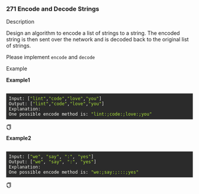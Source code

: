 ### 271 Encode and Decode Strings

<div data-h5="false" class="problem-description-content-niBfd problem-detail-bottom-LKDTq"><div data-h5="false" class="content-wrapper-bgslg"><div class="sub-title-D4Ea3 with-action-U2Xi7">Description</div><div class="react-markdown react-markdown-xncmA"><p>Design an algorithm to encode a list of strings to a string. The encoded string is then sent over the network and is decoded back to the original list of strings.</p>
<p>Please implement <code>encode</code> and <code>decode</code></div></div></div><div data-h5="false" class="content-wrapper-bgslg"><div class="sub-title-D4Ea3">Example</div><div class="react-markdown react-markdown-xncmA"><p><strong>Example1</strong></p>
<pre><div class="markdown-thumbnail-wrapper" style="height: auto; max-height: unset;"><div class="lc-code-wrapper"><pre style="display: block; overflow-x: auto; background: rgb(43, 43, 43); color: rgb(248, 248, 242); padding: 0.5em;"><code style="white-space: pre;"><span>Input: [</span><span style="color: rgb(171, 227, 56);">"lint"</span><span>,</span><span style="color: rgb(171, 227, 56);">"code"</span><span>,</span><span style="color: rgb(171, 227, 56);">"love"</span><span>,</span><span style="color: rgb(171, 227, 56);">"you"</span><span>]
</span><span>Output: [</span><span style="color: rgb(171, 227, 56);">"lint"</span><span>,</span><span style="color: rgb(171, 227, 56);">"code"</span><span>,</span><span style="color: rgb(171, 227, 56);">"love"</span><span>,</span><span style="color: rgb(171, 227, 56);">"you"</span><span>]
</span>Explanation:
<span>One possible encode method is: </span><span style="color: rgb(171, 227, 56);">"lint:;code:;love:;you"</span></code></pre><div class="code-block-buttons"><span title="Copy Code" class="code-block-copy-button"><span role="img" aria-label="copy" class="anticon anticon-copy"><svg viewBox="64 64 896 896" focusable="false" data-icon="copy" width="1em" height="1em" fill="currentColor" aria-hidden="true"><path d="M832 64H296c-4.4 0-8 3.6-8 8v56c0 4.4 3.6 8 8 8h496v688c0 4.4 3.6 8 8 8h56c4.4 0 8-3.6 8-8V96c0-17.7-14.3-32-32-32zM704 192H192c-17.7 0-32 14.3-32 32v530.7c0 8.5 3.4 16.6 9.4 22.6l173.3 173.3c2.2 2.2 4.7 4 7.4 5.5v1.9h4.2c3.5 1.3 7.2 2 11 2H704c17.7 0 32-14.3 32-32V224c0-17.7-14.3-32-32-32zM350 856.2L263.9 770H350v86.2zM664 888H414V746c0-22.1-17.9-40-40-40H232V264h432v624z"></path></svg></span></span></div></div></div></pre>
<p><strong>Example2</strong></p>
<pre><div class="markdown-thumbnail-wrapper" style="height: auto; max-height: unset;"><div class="lc-code-wrapper"><pre style="display: block; overflow-x: auto; background: rgb(43, 43, 43); color: rgb(248, 248, 242); padding: 0.5em;"><code style="white-space: pre;"><span>Input: [</span><span style="color: rgb(171, 227, 56);">"we"</span><span>, </span><span style="color: rgb(171, 227, 56);">"say"</span><span>, </span><span style="color: rgb(171, 227, 56);">":"</span><span>, </span><span style="color: rgb(171, 227, 56);">"yes"</span><span>]
</span><span>Output: [</span><span style="color: rgb(171, 227, 56);">"we"</span><span>, </span><span style="color: rgb(171, 227, 56);">"say"</span><span>, </span><span style="color: rgb(171, 227, 56);">":"</span><span>, </span><span style="color: rgb(171, 227, 56);">"yes"</span><span>]
</span>Explanation:
<span>One possible encode method is: </span><span style="color: rgb(171, 227, 56);">"we:;say:;:::;yes"</span></code></pre><div class="code-block-buttons"><span title="Copy Code" class="code-block-copy-button"><span role="img" aria-label="copy" class="anticon anticon-copy"><svg viewBox="64 64 896 896" focusable="false" data-icon="copy" width="1em" height="1em" fill="currentColor" aria-hidden="true"><path d="M832 64H296c-4.4 0-8 3.6-8 8v56c0 4.4 3.6 8 8 8h496v688c0 4.4 3.6 8 8 8h56c4.4 0 8-3.6 8-8V96c0-17.7-14.3-32-32-32zM704 192H192c-17.7 0-32 14.3-32 32v530.7c0 8.5 3.4 16.6 9.4 22.6l173.3 173.3c2.2 2.2 4.7 4 7.4 5.5v1.9h4.2c3.5 1.3 7.2 2 11 2H704c17.7 0 32-14.3 32-32V224c0-17.7-14.3-32-32-32zM350 856.2L263.9 770H350v86.2zM664 888H414V746c0-22.1-17.9-40-40-40H232V264h432v624z"></path></svg></span></span></div></div></div></pre></div></div></div>